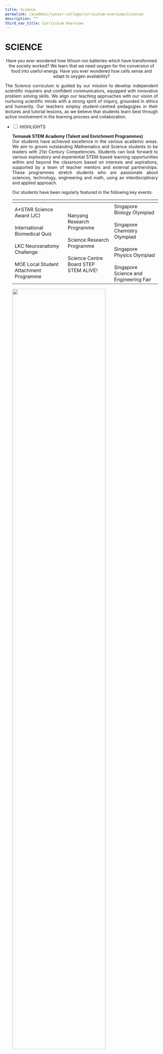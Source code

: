 ```yaml
---
title: Science
permalink: /academic/junior-college/curriculum-overview/science/
description: ""
third_nav_title: Curriculum Overview
---
```

# SCIENCE

<center>Have you ever wondered how lithium-ion batteries which have transformed the society worked? We learn that we need oxygen for the conversion of food into useful energy. Have you ever wondered how cells sense and adapt to oxygen availability?</center>

<p style="text-align: justify;">The Science curriculum is guided by our mission to develop independent scientific inquirers and confident communicators, equipped with innovative problem solving skills. We align our teaching approaches with our vision of nurturing scientific minds with a strong spirit of inquiry, grounded in ethics and humanity. Our teachers employ student-centred pedagogies in their lectures and tutorial lessons, as we believe that students learn best through active involvement in the learning process and collaboration.</p>

<ul class="jekyllcodex_accordion">
  <li>
    <input type="checkbox" id="accordion1">
    <label for="accordion1">HIGHLIGHTS</label>
    <div>
			<p style="text-align: justify;"><b>Temasek STEM Academy (Talent and Enrichment Programmes)</b><br>Our students have achieved excellence in the various academic areas. We aim to groom outstanding Mathematics and Science students to be leaders with 21st Century Competencies. Students can look forward to various exploratory and experiential STEM-based learning opportunities within and beyond the classroom based on interests and aspirations, supported by a team of teacher mentors and external partnerships. These programmes stretch students who are passionate about sciences, technology, engineering and math, using an interdisciplinary and applied approach.</p>
			<p style="text-align: justify;">Our students have been regularly featured in the following key events:
</p>
			<table>
<thead>
  <tr>
    <th></th>
    <th></th>
		<th></th>
  </tr>
</thead>
<tbody>
  <tr>
    <td>A*STAR Science Award (JC)<br><br>International Biomedical Quiz<br><br>LKC Neuroanatomy Challenge<br><br>MOE Local Student Attachment Programme</td>
    <td>Nanyang Research Programme<br><br>Science Research Programme<br><br>Science Centre Board STEP STEM ALIVE!</td>
		<td>Singapore Biology Olympiad<br><br>Singapore Chemistry Olympiad<br><br>Singapore Physics Olympiad<br><br>Singapore Science and Engineering Fair</td>
  </tr>
</tbody>
</table>
			<img src="/images/Academic/Curriculum%20Overview/Science/SSEF%20competition.png" style="width:80%">
			<center>Our students participating in the 19th Singapore Science and Engineering Fair</center>
    </div>
	</li> 
  <li>
    <input type="checkbox" id="accordion2">
    <label for="accordion2">BIOLOGY</label>
    <div>
			<center><i>Why do our fingers look different from our toes even though each one of us developed from one single fertilised egg? What are the uses of a molecule of DNA? How can climate change lead to the spread of ancient dormant disease-causing pathogens? How can humans overcome infections?</i></center>
			<p style="text-align: justify;">These are thought-provoking questions raised by our Biology students during the course of their study. Join us, the Fantastic TJC Biology Department, to unravel the mysteries of life around us!</p>
			<p style="text-align: justify;"><b>CURRICULUM</b><br>The rapid and continuous progress in the field of life sciences demands the learner to have sound knowledge of the nature of science, acquire scientific inquiry skills, and being able to relate science to societal needs. To achieve these demands, we provide a nurturing environment for our students to be inquisitive and deepen their understanding of Biology. Our students will discover for themselves how life is sustained and how they can apply their knowledge to ensure sustainable living.</p>
			<p style="text-align: justify;">Students will build a strong foundation in the understanding of life at cellular and molecular levels, and make connections between these micro-systems and the organism as a whole. This ability to draw links and make connections enables our students to relate to other systems they encounter in their daily lives, a skill critical for real-world problem solving.</p>
			<img src="/images/Academic/Curriculum%20Overview/Science/TJC%20Bio_Vaccination.jpg" style="width:70%">
			<center>A poster designed by our JC2 students explaining the science behind vaccination</center>			
			<p style="text-align: justify;">We strive to deliver the curriculum with our students’ learning interests and readiness in mind. We engage our students through inquiry-based learning and provide many opportunities for collaboration with their peers and for them to communicate their ideas. We also utilise real-life examples for students to explore, keep updated with current affairs, while at the same time applying relevant scientific concepts to understand or solve problems.</p>
			<p style="text-align: justify;">E-pedagogical approaches are employed to groom our students to be future-ready digital learners. We create resources on the Student Learning Space (SLS) and other e-learning platforms so that our students can learn at their own pace, and beyond the confines of a physical space such as a laboratory.</p>
						<img src="/images/Academic/Curriculum%20Overview/Science/TJC%20Bio_SLS.jpg" style="width:70%">
			<center>A snippet of a video created for JC1 Practical Magic Lesson Package on SLS</center>	
			<p style="text-align: justify;">We aim to train our students to be critical learners through thinking routines to facilitate the development of their metacognition skills.</p>
			<p style="text-align: justify;"><b>ENRICHMENT</b><br>Exciting learning journeys to Pulau Semakau and Lee Kong Chian Natural History Museum serve as experiential learning opportunities for our students. Students learn beyond the classroom and laboratories, where they hear from professionals in niche areas and higher institutions of learning and research. We also engage local and overseas university professors and our very own TJC Alumni to give talks for our students to raise awareness on their career prospects, and enhance their scientific literacy.</p>
			<img src="/images/Academic/Curriculum%20Overview/Science/TJC%20Bio_LKCNHM.jpg" style="width:60%">
			<center>Learning journey to Lee Kong Chian Natural History Museum</center>	
								<p><b>SYLLABUSES</b><br><a href="/files/Academic/Curriculum/Science/9744_y21_sy.pdf" target="_blank">2021 A-Level Syllabus (H2 Biology)</a><br><a href="/files/Academic/Curriculum/Science/8876_y21_sy.pdf" target="_blank">2021 A-Level Syllabus (H1 Biology)</a><br><a href="/files/Academic/Curriculum/Science/9744_y22_sy.pdf" target="_blank">2022 A-Level Syllabus (H2 Biology)</a><br><a href="/files/Academic/Curriculum/Science/8876_y22_sy.pdf" target="_blank">2022 A-Level Syllabus (H1 Biology)</a></p>
    </div>
	</li> 
	  <li>
    <input type="checkbox" id="accordion3">
    <label for="accordion3">CHEMISTRY</label>
    <div>
			<center><i>How do geckos stick to walls? Why does water expand as it freezes? How is coloured glass produced?</i></center>
			<p style="text-align: justify;">These are just some of the interesting application of Chemistry concepts. Chemistry is the study of the structure, properties and transformation of matter at the atomic/molecular level. Chemistry is often seen to play a central role in science. It is built on an understanding of the laws of physics that govern the nature of particles such as atoms, protons and electrons, and at the same time provides a basis for studying and understanding the molecules and reactions in biological systems.</p>
			<p style="text-align: justify;"><b>CURRICULUM</b><br>At TJC, our Chemistry curriculum has been developed to enhance students’ understanding of chemical concepts and chemical systems. We aim to develop in students the way of thinking to explain phenomena, approach and solve problems in chemical systems through making connections between the concepts within Chemistry and with other Science disciplines. Diverse pedagogical approaches are adopted to cultivate our students’ interest by building knowledge and skills necessary for their higher education aspirations in Chemistry-related fields.</p>
			<p style="text-align: justify;">These pedagogical approaches include leveraging on Productive Failure to learn how to plan an experiment and how to better use visualisation tools. Through an experiential learning approach, students get to deepen their conceptual understanding. Learning studies are also conducted to improve effectiveness of students’ learning.</p>
			<p style="text-align: justify;"><b>ENRICHMENT</b><br>Our students are provided with many opportunities for learning beyond the classroom. These learning experiences develop the students in the understanding, skills, ethics and attitudes relevant to the practice of science. The aim is for our students to become scientifically literate and useful citizens who are well-prepared for the challenges of the 21st century.<br>Research opportunities are available for students who wish to enrich their learning and deepen their knowledge of the sciences. These projects can be carried out within college or with an institute of higher learning in science.</p>
			<img src="/images/Academic/Curriculum%20Overview/Science/Visit%20to%20NUS%20Dept%20Chem.jpg" style="width:60%">
			<center>Our students' visit to NUS Department of Chemistry</center>	
								<p><b>SYLLABUSES</b><br><a href="/files/Academic/Curriculum/Science/9729_y21_sy.pdf" target="_blank">2021 A-Level Syllabus (H2 Chemistry)</a><br><a href="/files/Academic/Curriculum/Science/8873_y21_sy.pdf" target="_blank">2021 A-Level Syllabus (H1 Chemistry)</a><br><a href="/files/Academic/Curriculum/Science/9813_y21_sy.pdf" target="_blank">2021 A-Level Syllabus (H3 Chemistry)</a><br><a href="/files/Academic/Curriculum/Science/9729_y22_sy.pdf" target="_blank">2022 A-Level Syllabus (H2 Chemistry)</a><br><a href="/files/Academic/Curriculum/Science/8873_y22_sy.pdf" target="_blank">2022 A-Level Syllabus (H1 Chemistry)</a><br><a href="/files/Academic/Curriculum/Science/9813_y22_sy.pdf" target="_blank">2022 A-Level Syllabus (H3 Chemistry)</a></p>
    </div>
	</li> 
	  <li>
    <input type="checkbox" id="accordion4">
    <label for="accordion4">PHYSICS</label>
    <div>
			<p style="text-align: justify;">“I think nature's imagination is so much greater than man's, she's never going to let us relax,” said Nobel Prize physicist Richard Feynman. Through our programme, students make a significant step in acquiring knowledge of nature and how the universe behaves. Students would be able to draw links between physics, mathematics and the other sciences, which enable them to relate to advances in scientific research and design solutions while utilising new technologies. They will build a strong foundation for their pursuit of a career in the areas of Science, Technology, Engineering and Mathematics (STEM).</p>
					<p style="text-align: justify;"><b>CURRICULUM</b><br>TJCians are encouraged to think more broadly about the physical world through an exposure to rich learning experiences, both within and beyond the college. We aim to deliver a teaching and learning programme that inculcates problem-solving skills in every student, to be able to evaluate real-world problems and generate plausible solutions. Our teachers regularly engage students in in-depth discussions to develop their cognitive ability and to nurture an appreciation and love for the subject.</p>
			<p style="text-align: justify;"><b>ENRICHMENT</b><br>We conduct training programmes and provide strong support for students to participate in the Singapore Physics Olympiad and other physics-related competitions and fairs. Our students also benefit from a variety of enrichment programmes offered by the many partnerships that the Physics department has established over the years. Students take part in competitions, overseas experiential programmes and hands-on workshops and seminars, which deepen their interest and knowledge in the subject, sharpening their learning at an advanced level.</p>
					<img src="/images/Academic/Curriculum%20Overview/Science/Exploring%20Physics%20Concepts.png" style="width:70%">
			<center>Exploring physics concepts in a pleasant and encouraging environment</center>	
								<p><b>SYLLABUSES</b><br><a href="/files/Academic/Curriculum/Science/8867_y21_sy.pdf" target="_blank">2021 A-Level Syllabus (H1 Physics)</a><br><a href="/files/Academic/Curriculum/Science/9749_y21_sy.pdf" target="_blank">2021 A-Level Syllabus (H2 Physics)</a><br><a href="/files/Academic/Curriculum/Science/9814_y21_sy.pdf" target="_blank">2021 A-Level Syllabus (H3 Physics)</a></p>
    </div>
	</li> 
	  <li>
    <input type="checkbox" id="accordion5">
    <label for="accordion5">STUDENTS ACHIEVEMENTS</label>
    <div>
			<p style="text-align: justify;">We identify and mentor talented students to represent our college in the various competitions and Science Fairs. They have done our college proud by clinching numerous awards. Below are just some of the highlights of our students’ achievements.</p>
    </div>
	</li> 
	</ul>
